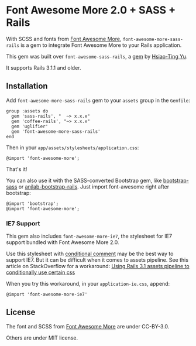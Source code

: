 # Font Awesome More 2.0 + SASS + Rails

With SCSS and fonts from [Font Awesome More](http://gregoryloucas.github.com/Font-Awesome-More), `font-awesome-more-sass-rails` is a gem to integrate Font Awesome More to your Rails application.

This gem was built over `font-awesome-sass-rails`, a [gem](https://github.com/littlebtc/font-awesome-sass-rails) by [Hsiao-Ting Yu](https://github.com/littlebtc).

It supports Rails 3.1.1 and older.

## Installation

Add `font-awesome-more-sass-rails` gem to your `assets` group in the `Gemfile`:

    group :assets do
      gem 'sass-rails', "  ~> x.x.x"
      gem 'coffee-rails', "~> x.x.x"
      gem 'uglifier'
      gem 'font-awesome-more-sass-rails'
    end

Then in your `app/assets/stylesheets/application.css`:

    @import 'font-awesome-more';

That's it!

You can also use it with the SASS-converted Bootstrap gem, like [bootstrap-sass](https://github.com/thomas-mcdonald/bootstrap-sass) or [anjlab-bootstrap-rails](https://github.com/anjlab/bootstrap-rails). Just import font-awesome right after bootstrap:

    @import 'bootstrap';
    @import 'font-awesome-more';

### IE7 Support

This gem also includes `font-awesome-more-ie7`, the stylesheet for IE7 support bundled with Font Awesome More 2.0.

Use this stylesheet with [conditional comment](http://en.wikipedia.org/wiki/Conditional_comment) may be the best way to support IE7. But it can be difficult when it comes to assets pipeline. See this article on StackOverflow for a workaround: [Using Rails 3.1 assets pipeline to conditionally use certain css](http://stackoverflow.com/questions/7134034/using-rails-3-1-assets-pipeline-to-conditionally-use-certain-css)

When you try this workaround, in your `application-ie.css`, append:

    @import 'font-awesome-more-ie7'

## License

The font and SCSS from [Font Awesome More](http://gregoryloucas.github.com/Font-Awesome-More) are under CC-BY-3.0.

Others are under MIT license.
